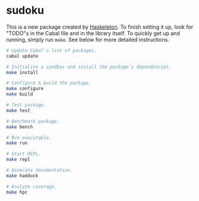 # sudoku

This is a new package created by [Haskeleton][]. To finish setting it up, look
for "TODO"s in the Cabal file and in the library itself. To quickly get up and
running, simply run `make`. See below for more detailed instructions.

[haskeleton]: http://taylor.fausak.me/haskeleton/

``` sh
# Update Cabal's list of packages.
cabal update

# Initialize a sandbox and install the package's dependencies.
make install

# Configure & build the package.
make configure
make build

# Test package.
make test

# Benchmark package.
make bench

# Run executable.
make run

# Start REPL.
make repl

# Generate documentation.
make haddock

# Analyze coverage.
make hpc
```
